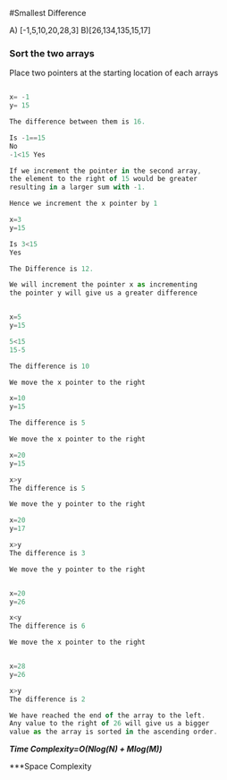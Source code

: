 #Smallest Difference

A) [-1,5,10,20,28,3]
B)[26,134,135,15,17]

### Sort the two arrays

Place two pointers at the starting location of each arrays

```javascript

x= -1
y= 15

The difference between them is 16.

Is -1==15
No
-1<15 Yes

If we increment the pointer in the second array,
the element to the right of 15 would be greater
resulting in a larger sum with -1.

Hence we increment the x pointer by 1

```

```javascript
x=3
y=15

Is 3<15
Yes

The Difference is 12.

We will increment the pointer x as incrementing
the pointer y will give us a greater difference

```

```javascript

x=5
y=15

5<15
15-5

The difference is 10

We move the x pointer to the right

```

```javascript
x=10
y=15

The difference is 5

We move the x pointer to the right
```

```javascript
x=20
y=15

x>y
The difference is 5

We move the y pointer to the right

```

```javascript
x=20
y=17

x>y
The difference is 3

We move the y pointer to the right

```

```javascript

x=20
y=26

x<y
The difference is 6

We move the x pointer to the right
```

```javascript

x=28
y=26

x>y
The difference is 2

We have reached the end of the array to the left.
Any value to the right of 26 will give us a bigger
value as the array is sorted in the ascending order.

```

**_Time Complexity=O(Nlog(N) + Mlog(M))_**

***Space Complexity
